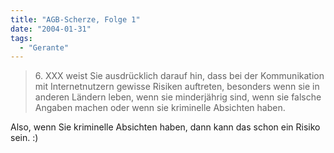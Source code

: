 ```yaml
---
title: "AGB-Scherze, Folge 1"
date: "2004-01-31"
tags:
  - "Gerante"
---
```


> 6\. XXX weist Sie ausdrücklich darauf hin, dass bei der Kommunikation mit Internetnutzern gewisse Risiken auftreten, besonders wenn sie in anderen Ländern leben, wenn sie minderjährig sind, wenn sie falsche Angaben machen oder wenn sie kriminelle Absichten haben.

Also, wenn Sie kriminelle Absichten haben, dann kann das schon ein Risiko sein. :)
